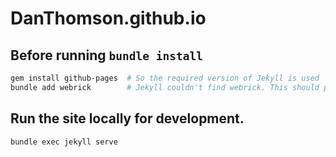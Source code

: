 # DanThomson.github.io


## Before running `bundle install`
``` bash
gem install github-pages  # So the required version of Jekyll is used
bundle add webrick        # Jekyll couldn't find webrick. This should probably be in the Gemfile. This should be verified.
```


## Run the site locally for development.
``` bash
bundle exec jekyll serve
```
